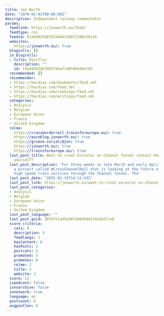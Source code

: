 ```yaml
---
title: Jon Worth
date: "1970-01-01T00:00:00Z"
description: Independent railway commentator
params:
  feedlink: https://jonworth.eu/feed/
  feedtype: rss
  feedid: 61a94025d87b544bb3104f1508c59c20
  websites:
    https://jonworth.eu/: true
  blogrolls: []
  in_blogrolls:
  - title: Miniflux
    description: ""
    id: fda84502db7085febafcd07db448a7b5
  recommended: []
  recommender:
  - https://hacdias.com/bookmarks/feed.xml
  - https://hacdias.com/feed.xml
  - https://hacdias.com/readings/feed.xml
  - https://hacdias.com/writings/feed.xml
  categories:
  - Analysis
  - Belgium
  - European Union
  - France
  - United Kingdom
  relme:
    https://crossborderrail.trainsforeurope.eu/: true
    https://euroblog.jonworth.eu/: true
    https://gruene.social/@jon: true
    https://jonworth.eu/: true
    https://trainsforeurope.eu/: true
  last_post_title: Want to rival Eurostar on Channel Tunnel routes? How do you differentiate
    yourself?
  last_post_description: 'For three weeks in late March and early April I am running
    a project called #CrossChannelRail that is looking at the future of long distance
    high speed train services through the Channel Tunnel. The'
  last_post_date: "2025-02-19T14:12:43Z"
  last_post_link: https://jonworth.eu/want-to-rival-eurostar-on-channel-tunnel-routes-how-do-you-differentiate-yourself/
  last_post_categories:
  - Analysis
  - Belgium
  - European Union
  - France
  - United Kingdom
  last_post_language: ""
  last_post_guid: 30f4751ad5e30f260458d2f42eb57ce0
  score_criteria:
    cats: 0
    description: 3
    feedlangs: 1
    hasContent: 0
    hasPosts: 3
    postcats: 3
    promoted: 5
    promotes: 0
    relme: 2
    title: 3
    website: 2
  score: 22
  ispodcast: false
  isnoarchive: false
  innetwork: true
  language: en
  postcount: 6
  avgpostlen: 0
---
```

